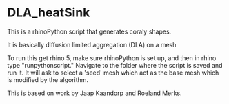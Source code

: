 # DLA_heatSink

This is a rhinoPython script that generates coraly shapes.

It is basically diffusion limited aggregation (DLA) on a mesh

To run this get rhino 5, make sure rhinoPython is set up, and then in rhino type "runpythonscript." Navigate to the folder where the script is saved and run it. It will ask to select a 'seed' mesh which act as the base mesh which is modified by the algorithm. 

This is based on work by Jaap Kaandorp and Roeland Merks.
